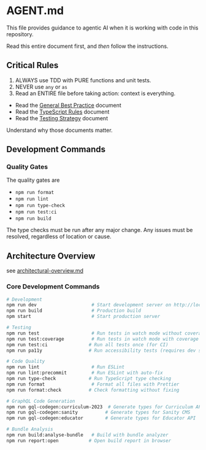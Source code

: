 # AGENT.md

This file provides guidance to agentic AI when it is working with code in this repository.

Read this entire document first, and _then_ follow the instructions.

## Critical Rules

1. ALWAYS use TDD with PURE functions and unit tests.
2. NEVER use `any` or `as`
3. Read an ENTIRE file before taking action: context is everything.

- Read the [General Best Practice](general-best-practice.md) document
- Read the [TypeScript Rules](typescript-rules.md) document
- Read the [Testing Strategy](rules/testing-strategy/index.md) document

Understand why those documents matter.

## Development Commands

### Quality Gates

The quality gates are

- `npm run format`
- `npm run lint`
- `npm run type-check`
- `npm run test:ci`
- `npm run build`

The type checks must be run after any major change. Any issues must be resolved, regardless of location or cause.

## Architecture Overview

see [architectural-overview.md](../architectural-overview.md)

### Core Development Commands

```bash
# Development
npm run dev                    # Start development server on http://localhost:3000
npm run build                  # Production build
npm start                      # Start production server

# Testing
npm run test                   # Run tests in watch mode without coverage
npm run test:coverage          # Run tests in watch mode with coverage
npm run test:ci               # Run all tests once (for CI)
npm run pa11y                 # Run accessibility tests (requires dev server running)

# Code Quality
npm run lint                   # Run ESLint
npm run lint:precommit         # Run ESLint with auto-fix
npm run type-check            # Run TypeScript type checking
npm run format                 # Format all files with Prettier
npm run format:check          # Check formatting without fixing

# GraphQL Code Generation
npm run gql-codegen:curriculum-2023  # Generate types for Curriculum API
npm run gql-codegen:sanity          # Generate types for Sanity CMS
npm run gql-codegen:educator        # Generate types for Educator API

# Bundle Analysis
npm run build:analyse-bundle   # Build with bundle analyzer
npm run report:open           # Open build report in browser
```
